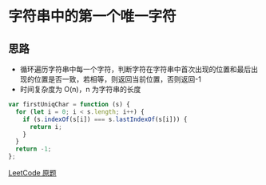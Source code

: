 # 字符串中的第一个唯一字符

## 思路

- 循环遍历字符串中每一个字符，判断字符在字符串中首次出现的位置和最后出现的位置是否一致，若相等，则返回当前位置，否则返回-1
- 时间复杂度为 O(n)，n 为字符串的长度

```js
var firstUniqChar = function (s) {
  for (let i = 0; i < s.length; i++) {
    if (s.indexOf(s[i]) === s.lastIndexOf(s[i])) {
      return i;
    }
  }
  return -1;
};
```

[LeetCode 原题](https://leetcode-cn.com/problems/first-unique-character-in-a-string)
